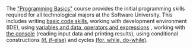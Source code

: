The <ins>"Programming Basics"</ins> course provides the initial programming skills required for all technological majors at the Software University. This includes writing <ins>basic code skills</ins>, working with development environment (IDE), using <ins>variables and data, operators and expressions</ins> , working with <ins>the console</ins> (reading input data and printing results), using conditional constructions <ins>(if, if-else)</ins> and cycles <ins>(for, while, do-while)</ins>.
